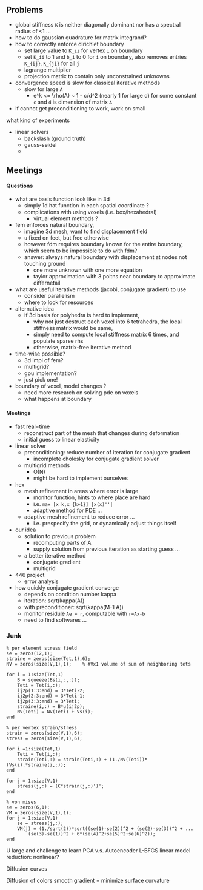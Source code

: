 


## Problems 


+ global stiffness `K` is neither diagonally dominant nor has a spectral radius of <1 ...
+ how to do gaussian quadrature for matrix integrand?
+ how to correctly enforce dirichlet boundary 
    + set large value to `K_ii` for vertex `i` on boundary
    + set `K_ii` to 1 and `b_i` to 0 for  `i` on boundary, also removes entries `K_{ij},K_{ji}` for all `j`
    + lagrange multiplier
    + projection matrix to contain only unconstrained unknowns
+ convergence speed is slow for classical iterative methods
    + slow for large `A`
        + e^k <= \rho(A) ~ 1 - c/d^2 (nearly 1 for large d) for some constant `c` and `d` is dimension of matrix `A`
+ if cannot get preconditioning to work, work on small


what kind of experiments
+ linear solvers
    + backslash (ground truth)
    + gauss-seidel
    + 


## Meetings 



#### Questions 

+ what are basis function look like in 3d
    + simply 1d hat function in each spatial coordinate ? 
    + complications with using voxels (i.e. box/hexahedral)
        + virtual element methods ?
+ fem enforces natural boundary,
    + imagine 3d mesh, want to find displacement field
    + `u` fixed on feet, but free otherwise 
    + however fdm requires boundary known for the entire boundary, which seem to be impossible to do with fdm?
    + answer: always natural boundary with displacement at nodes not touching ground
        + one more unknown with one more equation 
        + taylor approximation with 3 poitns near boundary to approximate differnetail 
+ what are useful iterative methods (jacobi, conjugate gradient) to use
    + consider parallelism
    + where to look for resources
+ alternative idea
    + if 3d basis for polyhedra is hard to implement, 
        + why not just destruct each voxel into 6 tetrahedra, the local stiffness matrix would be same, 
        + simply need to compute local stiffness matrix 6 times, and populate sparse rhs
        + otherwise, matrix-free iterative method
+ time-wise possible?
    + 3d impl of fem?
    + multigrid?
    + gpu implementation?
    + just pick one!
+ boundary of voxel, model changes ? 
    + need more research on solving pde on voxels 
    + what happens at boundary

#### Meetings

+ fast real=time
    + reconstruct part of the mesh that changes during deformation 
    + initial guess to linear elasticity 
+ linear solver
    + preconditioning: reduce number of iteration for conjugate gradient
        + incomplete cholesky for conjugate gradient solver
    + multigrid methods
        + O(N)
        + might be hard to implement ourselves
+ hex
    + mesh refinement in areas where error is large
        + monitor function, hints to where place are hard
        + i.e. `max_[x_k,x_{k+1}] |x(x)''| `
        + adaptive method for PDE ...
    + adaptive mesh refinement to reduce error ...
        +  i.e. prespecify the grid, or dynamically adjust things itself
+ our idea 
    + solution to previous problem
        + recomputing parts of A
        + supply solution from previous iteration as starting guess ...
    + a better iterative method
        + conjugate gradient 
        + multigrid
+ 446 project
    + error analysis
+ how quickly conjugate gradient converge
    + depends on condition number kappa
    + iteration: sqrt(kappa(A))
    + with preconditioner: sqrt(kappa(M-1 A))
    + monitor residule `Ae = r`, computable with `r=Ax-b`
    + need to find softwares ...




### Junk


```
% per element stress field
se = zeros(12,1);
straine = zeros(size(Tet,1),6);
NV = zeros(size(V,1),1);    % #Vx1 volume of sum of neighboring tets

for i = 1:size(Tet,1)
    B = squeeze(Bs(i,:,:));
    Teti = Tet(i,:);
    ij2p(1:3:end) = 3*Teti-2;
    ij2p(2:3:end) = 3*Teti-1;
    ij2p(3:3:end) = 3*Teti;
    straine(i,:) = B*u(ij2p);
    NV(Teti) = NV(Teti) + Vs(i);
end

% per vertex strain/stress
strain = zeros(size(V,1),6);
stress = zeros(size(V,1),6);

for i =1:size(Tet,1)
    Teti = Tet(i,:);
    strain(Teti,:) = strain(Teti,:) + (1./NV(Teti))*(Vs(i).*straine(i,:));
end

for j = 1:size(V,1)
    stress(j,:) = (C*strain(j,:)')';
end

% von mises
se = zeros(6,1);
VM = zeros(size(V,1),1);
for j = 1:size(V,1)
    se = stress(j,:);
    VM(j) = (1./sqrt(2))*sqrt((se(1)-se(2))^2 + (se(2)-se(3))^2 + ...
        (se(3)-se(1))^2 + 6*(se(4)^2+se(5)^2+se(6)^2));
end
```

U large and challenge to learn
PCA v.s. Autoencoder
L-BFGS
linear model reduction: nonlinear?

Diffusion curves

Diffusion of colors
smooth gradient = minimize surface curvature